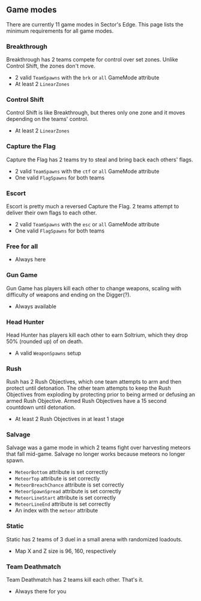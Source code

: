 ## Game modes
There are currently 11 game modes in Sector's Edge. This page lists the minimum requirements for all game modes.

### Breakthrough
Breakthrough has 2 teams compete for control over set zones. Unlike Control Shift, the zones don't move.
- 2 valid `TeamSpawns` with the `brk` or `all` GameMode attribute
- At least 2 `LinearZones`

### Control Shift
Control Shift is like Breakthrough, but theres only one zone and it moves depending on the teams' control.
- At least 2 `LinearZones`

### Capture the Flag
Capture the Flag has 2 teams try to steal and bring back each others' flags.
- 2 valid `TeamSpawns` with the `ctf` or `all` GameMode attribute
- One valid `FlagSpawns` for both teams

### Escort
Escort is pretty much a reversed Capture the Flag. 2 teams attempt to deliver their own flags to each other.
- 2 valid `TeamSpawns` with the `esc` or `all` GameMode attribute
- One valid `FlagSpawns` for both teams

### Free for all
- Always here

### Gun Game
Gun Game has players kill each other to change weapons, scaling with difficulty of weapons and ending on the Digger(?).
- Always available

### Head Hunter
Head Hunter has players kill each other to earn Soltrium, which they drop 50% (rounded up) of on death.
- A valid `WeaponSpawns` setup

### Rush
Rush has 2 Rush Objectives, which one team attempts to arm and then protect until detonation. The other team attempts to keep the Rush Objectives from exploding by protecting prior to being armed or defusing an armed Rush Objective. Armed Rush Objectives have a 15 second countdown until detonation.
- At least 2 Rush Objectives in at least 1 stage

### Salvage
Salvage was a game mode in which 2 teams fight over harvesting meteors that fall mid-game. Salvage no longer works because meteors no longer spawn.
- `MeteorBottom` attribute is set correctly
- `MeteorTop` attribute is set correctly
- `MeteorBreachChance` attribute is set correctly
- `MeteorSpawnSpread` attribute is set correctly
- `MeteorLineStart` attribute is set correctly
- `MeteorLineEnd` attribute is set correctly
- An index with the `meteor` attribute

### Static
Static has 2 teams of 3 duel in a small arena with randomized loadouts.
- Map X and Z size is 96, 160, respectively


### Team Deathmatch
Team Deathmatch has 2 teams kill each other. That's it.
- Always there for you